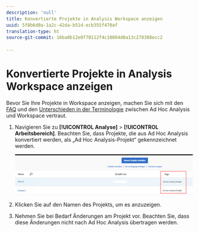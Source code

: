 ```yaml
---
description: 'null'
title: Konvertierte Projekte in Analysis Workspace anzeigen
uuid: 5f8b6d0a-1a2c-42da-b51d-ecb355f470af
translation-type: ht
source-git-commit: 16ba0b12e0f70112f4c10804d0a13c278388ecc2

---
```



# Konvertierte Projekte in Analysis Workspace anzeigen

Bevor Sie Ihre Projekte in Workspace anzeigen, machen Sie sich mit den [FAQ](/help/analyze/ad-hoc-analysis/c-aha-project-converter/aha2aw-converter-faq.md#topic_8231595303AD403E9322645A63632D57) und den [Unterschieden in der Terminologie](/help/analyze/ad-hoc-analysis/c-aha-project-converter/aha2aw-converter-faq.md#topic_8231595303AD403E9322645A63632D57) zwischen Ad Hoc Analysis und Workspace vertraut.

1. Navigieren Sie zu **[!UICONTROL Analyse]** > **[!UICONTROL Arbeitsbereich]**. Beachten Sie, dass Projekte, die aus Ad Hoc Analysis konvertiert werden, als „Ad Hoc Analysis-Projekt“ gekennzeichnet werden.

   ![](assets/view_aha_in_aw.png)

1. Klicken Sie auf den Namen des Projekts, um es anzuzeigen.
1. Nehmen Sie bei Bedarf Änderungen am Projekt vor. Beachten Sie, dass diese Änderungen nicht nach Ad Hoc Analysis übertragen werden.

